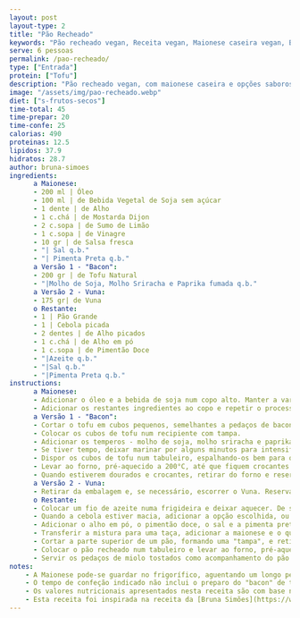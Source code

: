 ```yaml
---
layout: post
layout-type: 2
title: "Pão Recheado"
keywords: "Pão recheado vegan, Receita vegan, Maionese caseira vegan, Bacon de tofu, Como fazer pão recheado vegan, Pão recheado vegan com tofu ou vuna, Pão recheado vegan para festas e ocasiões especiais, Como fazer tofu crocante no forno, Alternativas veganas ao bacon, Snacks veganos para partilhar"
serve: 6 pessoas
permalink: /pao-recheado/
type: ["Entrada"]
protein: ["Tofu"]
description: "Pão recheado vegan, com maionese caseira e opções saborosas de tofu crocante ou Vuna"
image: "/assets/img/pao-recheado.webp"
diet: ["s-frutos-secos"]
time-total: 45
time-prepar: 20
time-confe: 25
calorias: 490
proteinas: 12.5
lipidos: 37.9
hidratos: 28.7
author: bruna-simoes
ingredients:
      a Maionese:
      - 200 ml | Óleo
      - 100 ml | de Bebida Vegetal de Soja sem açúcar
      - 1 dente | de Alho
      - 1 c.chá | de Mostarda Dijon
      - 2 c.sopa | de Sumo de Limão
      - 1 c.sopa | de Vinagre
      - 10 gr | de Salsa fresca
      - "| Sal q.b."
      - "| Pimenta Preta q.b."
      a Versão 1 - "Bacon":
      - 200 gr | de Tofu Natural
      - "|Molho de Soja, Molho Sriracha e Paprika fumada q.b."
      a Versão 2 - Vuna:
      - 175 gr| de Vuna
      o Restante:
      - 1 | Pão Grande
      - 1 | Cebola picada
      - 2 dentes | de Alho picados
      - 1 c.chá | de Alho em pó
      - 1 c.sopa | de Pimentão Doce
      - "|Azeite q.b."
      - "|Sal q.b."
      - "|Pimenta Preta q.b."
instructions:
      a Maionese:
      - Adicionar o óleo e a bebida de soja num copo alto. Manter a varinha mágica no fundo do copo durante os primeiros segundos e, em seguida, movimentá-la para cima e para baixo até obter uma emulsão homogénea.
      - Adicionar os restantes ingredientes ao copo e repetir o processo de emulsão. Ajustar os temperos, se necessário.        
      a Versão 1 - "Bacon":
      - Cortar o tofu em cubos pequenos, semelhantes a pedaços de bacon.
      - Colocar os cubos de tofu num recipiente com tampa.
      - Adicionar os temperos - molho de soja, molho sriracha e paprika fumada. Misturar bem até que todos os pedaços de tofu estejam uniformemente cobertos.
      - Se tiver tempo, deixar marinar por alguns minutos para intensificar os sabores. Caso contrário, prosseguir diretamente para o próximo passo.
      - Dispor os cubos de tofu num tabuleiro, espalhando-os bem para que não fiquem sobrepostos.
      - Levar ao forno, pré-aquecido a 200°C, até que fiquem crocantes. Se necessário, virar os cubos de tofu durante o tempo de forno para garantir que tostem uniformemente.
      - Quando estiverem dourados e crocantes, retirar do forno e reservar.
      a Versão 2 - Vuna:
      - Retirar da embalagem e, se necessário, escorrer o Vuna. Reservar.
      o Restante:
      - Colocar um fio de azeite numa frigideira e deixar aquecer. De seguida, refogar a cebola e o alho picados.
      - Quando a cebola estiver macia, adicionar a opção escolhida, ou o Vuna ou o "Bacon".
      - Adicionar o alho em pó, o pimentão doce, o sal e a pimenta preta. Envolver bem e, se necessário, adicionar um pouco de água caso a mistura esteja seca. Deixar cozinhar durante aproximadamente 3 minutos.
      - Transferir a mistura para uma taça, adicionar a maionese e o queijo vegetal, e misturar tudo até obter uma consistência uniforme.
      - Cortar a parte superior de um pão, formando uma "tampa", e retirar todo o miolo.
      - Colocar o pão recheado num tabuleiro e levar ao forno, pré-aquecido a 190°C, durante cerca de 25 minutos. Nos últimos 8-10 minutos de forno, adicionar os pedaços de miolo ao tabuleiro para que tostem e fiquem crocantes sem risco de queimar.
      - Servir os pedaços de miolo tostados como acompanhamento do pão recheado. 
notes:
    - A Maionese pode-se guardar no frigorífico, aguentando um longo período de tempo, sem se deteriorar.
    - O tempo de confeção indicado não inclui o preparo do "bacon" de tofu, que pode variar conforme o tempo de marinada e forno.
    - Os valores nutricionais apresentados nesta receita são com base na versão do Vuna, contudo os valores entre as duas versões não variam muito.
    - Esta receita foi inspirada na receita da [Bruna Simões](https://www.instagram.com/p/DDd93DBsPB8/). 
---
```

